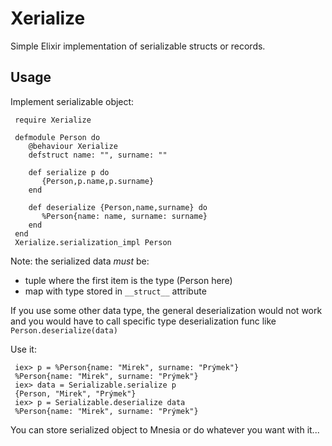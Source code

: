 # Xerialize

Simple Elixir implementation of serializable structs or records.

## Usage

Implement serializable object:

     require Xerialize
     
     defmodule Person do
        @behaviour Xerialize
        defstruct name: "", surname: ""
     
        def serialize p do
           {Person,p.name,p.surname}
        end
     
        def deserialize {Person,name,surname} do
           %Person{name: name, surname: surname}
        end
     end
     Xerialize.serialization_impl Person

Note: the serialized data *must* be:
* tuple where the first item is the type (Person here)
* map with type stored in ``__struct__`` attribute

If you use some other data type, the general deserialization would not work and you would have
to call specific type deserialization func like ``Person.deserialize(data)``

Use it:

     iex> p = %Person{name: "Mirek", surname: "Prýmek"}
     %Person{name: "Mirek", surname: "Prýmek"}
     iex> data = Serializable.serialize p
     {Person, "Mirek", "Prýmek"}
     iex> p = Serializable.deserialize data
     %Person{name: "Mirek", surname: "Prýmek"}

You can store serialized object to Mnesia or do whatever you want with it...
